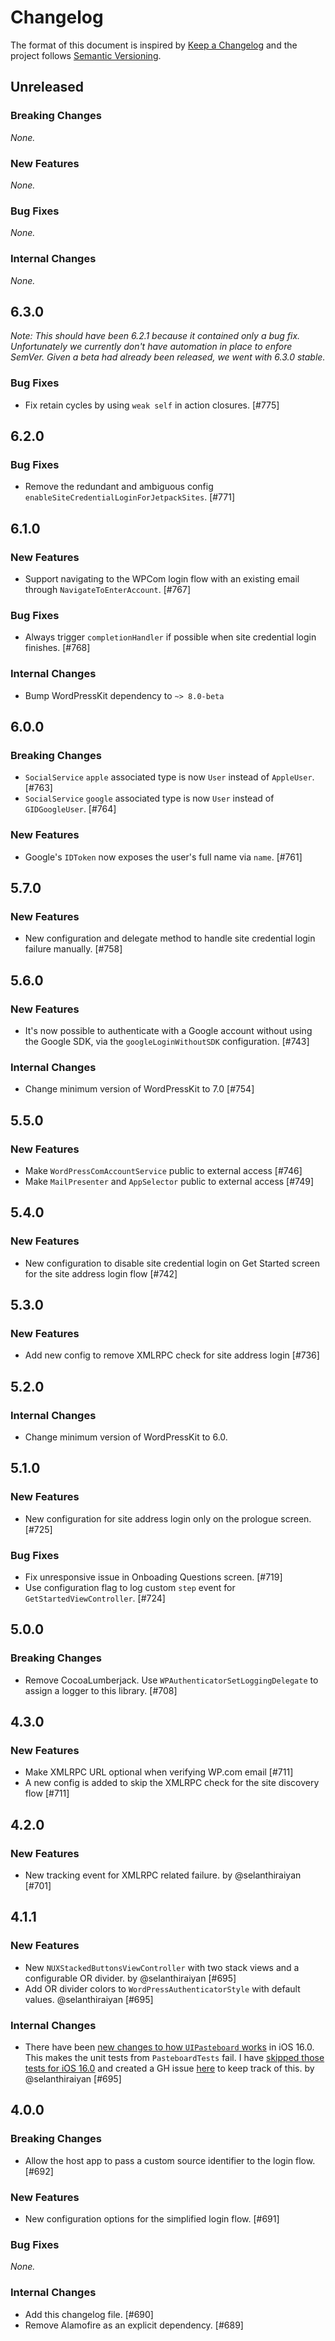 # Changelog

The format of this document is inspired by [Keep a Changelog](https://keepachangelog.com/en/1.0.0/) and the project follows [Semantic Versioning](https://semver.org/spec/v2.0.0.html).

<!-- This is a comment, you won't see it when GitHub renders the Markdown file.

When releasing a new version:

1. Remove any empty section (those with `_None._`)
2. Update the `## Unreleased` header to `## <version_number>`
3. Add a new "Unreleased" section for the next iteration, by copy/pasting the following template:

## Unreleased

### Breaking Changes

_None._

### New Features

_None._

### Bug Fixes

_None._

### Internal Changes

_None._

-->

## Unreleased

### Breaking Changes

_None._

### New Features

_None._

### Bug Fixes

_None._

### Internal Changes

_None._

## 6.3.0

_Note: This should have been 6.2.1 because it contained only a bug fix. Unfortunately we currently don't have automation in place to enfore SemVer. Given a beta had already been released, we went with 6.3.0 stable._

### Bug Fixes

- Fix retain cycles by using `weak self` in action closures. [#775]

## 6.2.0

### Bug Fixes

- Remove the redundant and ambiguous config `enableSiteCredentialLoginForJetpackSites`. [#771]

## 6.1.0

### New Features

- Support navigating to the WPCom login flow with an existing email through `NavigateToEnterAccount`. [#767]

### Bug Fixes

- Always trigger `completionHandler` if possible when site credential login finishes. [#768]

### Internal Changes

- Bump WordPressKit dependency to `~> 8.0-beta`

## 6.0.0

### Breaking Changes

- `SocialService` `apple` associated type is now `User` instead of `AppleUser`. [#763]
- `SocialService` `google` associated type is now `User` instead of `GIDGoogleUser`. [#764]

### New Features

- Google's `IDToken` now exposes the user's full name via `name`. [#761]

## 5.7.0

### New Features

- New configuration and delegate method to handle site credential login failure manually. [#758]

## 5.6.0

### New Features

- It's now possible to authenticate with a Google account without using the Google SDK, via the `googleLoginWithoutSDK` configuration. [#743]

### Internal Changes

- Change minimum version of WordPressKit to 7.0 [#754]

## 5.5.0

### New Features

- Make `WordPressComAccountService` public to external access [#746]
- Make `MailPresenter` and `AppSelector` public to external access [#749]

## 5.4.0

### New Features

-  New configuration to disable site credential login on Get Started screen for the site address login flow [#742]

## 5.3.0

### New Features

-  Add new config to remove XMLRPC check for site address login [#736]

## 5.2.0

### Internal Changes

- Change minimum version of WordPressKit to 6.0.

## 5.1.0

### New Features

- New configuration for site address login only on the prologue screen. [#725]

### Bug Fixes

- Fix unresponsive issue in Onboading Questions screen. [#719]
- Use configuration flag to log custom `step` event for `GetStartedViewController`. [#724]

## 5.0.0

### Breaking Changes

- Remove CocoaLumberjack. Use `WPAuthenticatorSetLoggingDelegate` to assign a logger to this library. [#708]

## 4.3.0

### New Features

- Make XMLRPC URL optional when verifying WP.com email [#711]
- A new config is added to skip the XMLRPC check for the site discovery flow [#711]

## 4.2.0

### New Features

- New tracking event for XMLRPC related failure. by @selanthiraiyan [#701]

## 4.1.1

### New Features

- New `NUXStackedButtonsViewController` with two stack views and a configurable OR divider. by @selanthiraiyan [#695]
- Add OR divider colors to `WordPressAuthenticatorStyle` with default values. @selanthiraiyan [#695]

### Internal Changes

- There have been [new changes to how `UIPasteboard` works](https://sarunw.com/posts/uipasteboard-privacy-change-ios16/) in iOS 16.0. This makes the unit tests from `PasteboardTests` fail. I have [skipped those tests for iOS 16.0](https://github.com/wordpress-mobile/WordPressAuthenticator-iOS/pull/695/files#diff-ba468f6db6f592cdacdb632f7783a721c5eb856e8ab66765e8e59aabc2c1a7b4R13-R16) and created a GH issue [here](https://github.com/wordpress-mobile/WordPressAuthenticator-iOS/issues/696) to keep track of this. by @selanthiraiyan [#695]

## 4.0.0

### Breaking Changes

- Allow the host app to pass a custom source identifier to the login flow. [#692]

### New Features

- New configuration options for the simplified login flow. [#691]

### Bug Fixes

_None._

### Internal Changes

- Add this changelog file. [#690]
- Remove Alamofire as an explicit dependency. [#689]
